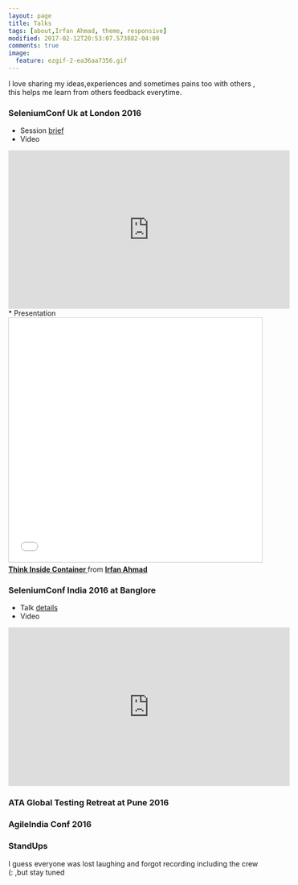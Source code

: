 ```yaml
---
layout: page
title: Talks
tags: [about,Irfan Ahmad, theme, responsive]
modified: 2017-02-12T20:53:07.573882-04:00
comments: true
image:
  feature: ezgif-2-ea36aa7356.gif
---
```


I love sharing my ideas,experiences and sometimes pains too with others , this helps me learn
from others feedback everytime.

### SeleniumConf Uk at London 2016  

* Session <a href="http://2016.seleniumconf.co.uk/sessions/#irfan-ahmad">brief</a>  
* Video  
<iframe width="560" height="315" src="https://www.youtube.com/embed/qYJvwggA6cA" frameborder="0" allowfullscreen></iframe>
* Presentation  
<iframe src="//www.slideshare.net/slideshow/embed_code/key/9jK3TTASs9DP9g" width="595" height="485" frameborder="0" marginwidth="0" marginheight="0" scrolling="no" style="border:1px solid #CCC; border-width:1px; margin-bottom:5px; max-width: 100%;" allowfullscreen> </iframe> <div style="margin-bottom:5px"> <strong> <a href="//www.slideshare.net/IRFANAHMAD60/think-inside-container" title="Think Inside Container " target="_blank">Think Inside Container </a> </strong> from <strong><a target="_blank" href="https://www.slideshare.net/IRFANAHMAD60">Irfan Ahmad</a></strong> </div>

### SeleniumConf India 2016 at Banglore

* Talk <a href="https://irfanahmad.in/Testing-as-a-container">details</a>  
* Video
<iframe width="560" height="315" src="https://www.youtube.com/embed/CCF6A_HDdcI?list=PL9Z-JgiTsOYTd-lsY6fC4zCMLXk1bFzxo" frameborder="0" allowfullscreen></iframe>

### ATA Global Testing Retreat at Pune 2016

### AgileIndia Conf 2016

### StandUps
I guess everyone was lost laughing and forgot recording including the crew (: ,but stay tuned
